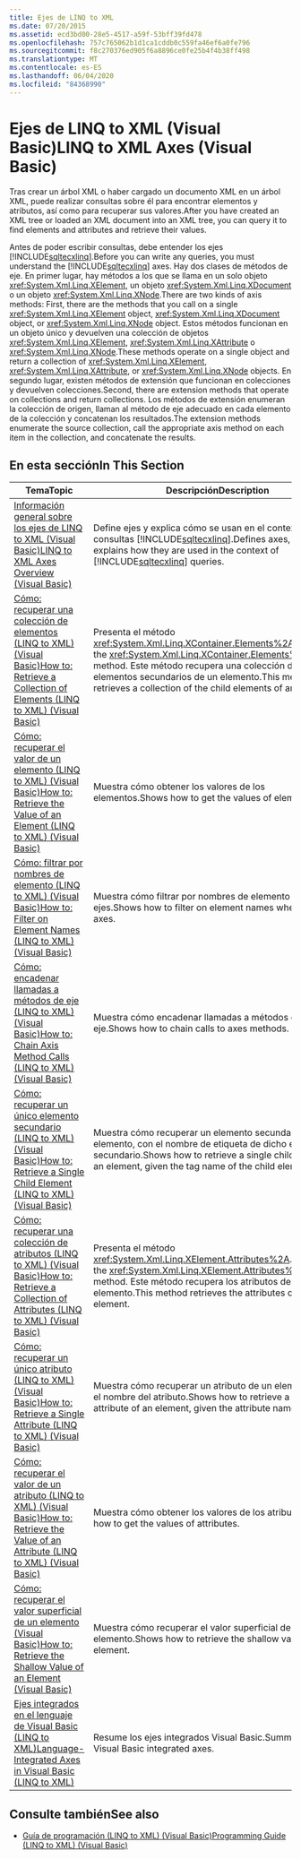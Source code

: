 ```yaml
---
title: Ejes de LINQ to XML
ms.date: 07/20/2015
ms.assetid: ecd3bd00-28e5-4517-a59f-53bff39fd478
ms.openlocfilehash: 757c765062b1d1ca1cddb0c559fa46ef6a0fe796
ms.sourcegitcommit: f8c270376ed905f6a8896ce0fe25b4f4b38ff498
ms.translationtype: MT
ms.contentlocale: es-ES
ms.lasthandoff: 06/04/2020
ms.locfileid: "84368990"
---
```

# <a name="linq-to-xml-axes-visual-basic"></a><span data-ttu-id="3b524-102">Ejes de LINQ to XML (Visual Basic)</span><span class="sxs-lookup"><span data-stu-id="3b524-102">LINQ to XML Axes (Visual Basic)</span></span>
<span data-ttu-id="3b524-103">Tras crear un árbol XML o haber cargado un documento XML en un árbol XML, puede realizar consultas sobre él para encontrar elementos y atributos, así como para recuperar sus valores.</span><span class="sxs-lookup"><span data-stu-id="3b524-103">After you have created an XML tree or loaded an XML document into an XML tree, you can query it to find elements and attributes and retrieve their values.</span></span>  
  
 <span data-ttu-id="3b524-104">Antes de poder escribir consultas, debe entender los ejes [!INCLUDE[sqltecxlinq](~/includes/sqltecxlinq-md.md)].</span><span class="sxs-lookup"><span data-stu-id="3b524-104">Before you can write any queries, you must understand the [!INCLUDE[sqltecxlinq](~/includes/sqltecxlinq-md.md)] axes.</span></span> <span data-ttu-id="3b524-105">Hay dos clases de métodos de eje. En primer lugar, hay métodos a los que se llama en un solo objeto <xref:System.Xml.Linq.XElement>, un objeto <xref:System.Xml.Linq.XDocument> o un objeto <xref:System.Xml.Linq.XNode>.</span><span class="sxs-lookup"><span data-stu-id="3b524-105">There are two kinds of axis methods: First, there are the methods that you call on a single <xref:System.Xml.Linq.XElement> object, <xref:System.Xml.Linq.XDocument> object, or <xref:System.Xml.Linq.XNode> object.</span></span> <span data-ttu-id="3b524-106">Estos métodos funcionan en un objeto único y devuelven una colección de objetos <xref:System.Xml.Linq.XElement>, <xref:System.Xml.Linq.XAttribute> o <xref:System.Xml.Linq.XNode>.</span><span class="sxs-lookup"><span data-stu-id="3b524-106">These methods operate on a single object and return a collection of <xref:System.Xml.Linq.XElement>, <xref:System.Xml.Linq.XAttribute>, or <xref:System.Xml.Linq.XNode> objects.</span></span> <span data-ttu-id="3b524-107">En segundo lugar, existen métodos de extensión que funcionan en colecciones y devuelven colecciones.</span><span class="sxs-lookup"><span data-stu-id="3b524-107">Second, there are extension methods that operate on collections and return collections.</span></span> <span data-ttu-id="3b524-108">Los métodos de extensión enumeran la colección de origen, llaman al método de eje adecuado en cada elemento de la colección y concatenan los resultados.</span><span class="sxs-lookup"><span data-stu-id="3b524-108">The extension methods enumerate the source collection, call the appropriate axis method on each item in the collection, and concatenate the results.</span></span>  
  
## <a name="in-this-section"></a><span data-ttu-id="3b524-109">En esta sección</span><span class="sxs-lookup"><span data-stu-id="3b524-109">In This Section</span></span>  
  
|<span data-ttu-id="3b524-110">Tema</span><span class="sxs-lookup"><span data-stu-id="3b524-110">Topic</span></span>|<span data-ttu-id="3b524-111">Descripción</span><span class="sxs-lookup"><span data-stu-id="3b524-111">Description</span></span>|  
|-----------|-----------------|  
|[<span data-ttu-id="3b524-112">Información general sobre los ejes de LINQ to XML (Visual Basic)</span><span class="sxs-lookup"><span data-stu-id="3b524-112">LINQ to XML Axes Overview (Visual Basic)</span></span>](linq-to-xml-axes-overview.md)|<span data-ttu-id="3b524-113">Define ejes y explica cómo se usan en el contexto de las consultas [!INCLUDE[sqltecxlinq](~/includes/sqltecxlinq-md.md)].</span><span class="sxs-lookup"><span data-stu-id="3b524-113">Defines axes, and explains how they are used in the context of [!INCLUDE[sqltecxlinq](~/includes/sqltecxlinq-md.md)] queries.</span></span>|  
|[<span data-ttu-id="3b524-114">Cómo: recuperar una colección de elementos (LINQ to XML) (Visual Basic)</span><span class="sxs-lookup"><span data-stu-id="3b524-114">How to: Retrieve a Collection of Elements (LINQ to XML) (Visual Basic)</span></span>](how-to-retrieve-a-collection-of-elements-linq-to-xml.md)|<span data-ttu-id="3b524-115">Presenta el método <xref:System.Xml.Linq.XContainer.Elements%2A>.</span><span class="sxs-lookup"><span data-stu-id="3b524-115">Introduces the <xref:System.Xml.Linq.XContainer.Elements%2A> method.</span></span> <span data-ttu-id="3b524-116">Este método recupera una colección de elementos secundarios de un elemento.</span><span class="sxs-lookup"><span data-stu-id="3b524-116">This method retrieves a collection of the child elements of an element.</span></span>|  
|[<span data-ttu-id="3b524-117">Cómo: recuperar el valor de un elemento (LINQ to XML) (Visual Basic)</span><span class="sxs-lookup"><span data-stu-id="3b524-117">How to: Retrieve the Value of an Element (LINQ to XML) (Visual Basic)</span></span>](how-to-retrieve-the-value-of-an-element-linq-to-xml.md)|<span data-ttu-id="3b524-118">Muestra cómo obtener los valores de los elementos.</span><span class="sxs-lookup"><span data-stu-id="3b524-118">Shows how to get the values of elements.</span></span>|  
|[<span data-ttu-id="3b524-119">Cómo: filtrar por nombres de elemento (LINQ to XML) (Visual Basic)</span><span class="sxs-lookup"><span data-stu-id="3b524-119">How to: Filter on Element Names (LINQ to XML) (Visual Basic)</span></span>](how-to-filter-on-element-names-linq-to-xml.md)|<span data-ttu-id="3b524-120">Muestra cómo filtrar por nombres de elemento al usar los ejes.</span><span class="sxs-lookup"><span data-stu-id="3b524-120">Shows how to filter on element names when using axes.</span></span>|  
|[<span data-ttu-id="3b524-121">Cómo: encadenar llamadas a métodos de eje (LINQ to XML) (Visual Basic)</span><span class="sxs-lookup"><span data-stu-id="3b524-121">How to: Chain Axis Method Calls (LINQ to XML) (Visual Basic)</span></span>](how-to-chain-axis-method-calls-linq-to-xml.md)|<span data-ttu-id="3b524-122">Muestra cómo encadenar llamadas a métodos de eje.</span><span class="sxs-lookup"><span data-stu-id="3b524-122">Shows how to chain calls to axes methods.</span></span>|  
|[<span data-ttu-id="3b524-123">Cómo: recuperar un único elemento secundario (LINQ to XML) (Visual Basic)</span><span class="sxs-lookup"><span data-stu-id="3b524-123">How to: Retrieve a Single Child Element (LINQ to XML) (Visual Basic)</span></span>](how-to-retrieve-a-single-child-element-linq-to-xml.md)|<span data-ttu-id="3b524-124">Muestra cómo recuperar un elemento secundario de un elemento, con el nombre de etiqueta de dicho elemento secundario.</span><span class="sxs-lookup"><span data-stu-id="3b524-124">Shows how to retrieve a single child element of an element, given the tag name of the child element.</span></span>|  
|[<span data-ttu-id="3b524-125">Cómo: recuperar una colección de atributos (LINQ to XML) (Visual Basic)</span><span class="sxs-lookup"><span data-stu-id="3b524-125">How to: Retrieve a Collection of Attributes (LINQ to XML) (Visual Basic)</span></span>](how-to-retrieve-a-collection-of-attributes-linq-to-xml.md)|<span data-ttu-id="3b524-126">Presenta el método <xref:System.Xml.Linq.XElement.Attributes%2A>.</span><span class="sxs-lookup"><span data-stu-id="3b524-126">Introduces the <xref:System.Xml.Linq.XElement.Attributes%2A> method.</span></span> <span data-ttu-id="3b524-127">Este método recupera los atributos de un elemento.</span><span class="sxs-lookup"><span data-stu-id="3b524-127">This method retrieves the attributes of an element.</span></span>|  
|[<span data-ttu-id="3b524-128">Cómo: recuperar un único atributo (LINQ to XML) (Visual Basic)</span><span class="sxs-lookup"><span data-stu-id="3b524-128">How to: Retrieve a Single Attribute (LINQ to XML) (Visual Basic)</span></span>](how-to-retrieve-a-single-attribute-linq-to-xml.md)|<span data-ttu-id="3b524-129">Muestra cómo recuperar un atributo de un elemento, con el nombre del atributo.</span><span class="sxs-lookup"><span data-stu-id="3b524-129">Shows how to retrieve a single attribute of an element, given the attribute name.</span></span>|  
|[<span data-ttu-id="3b524-130">Cómo: recuperar el valor de un atributo (LINQ to XML) (Visual Basic)</span><span class="sxs-lookup"><span data-stu-id="3b524-130">How to: Retrieve the Value of an Attribute (LINQ to XML) (Visual Basic)</span></span>](how-to-retrieve-the-value-of-an-attribute-linq-to-xml.md)|<span data-ttu-id="3b524-131">Muestra cómo obtener los valores de los atributos.</span><span class="sxs-lookup"><span data-stu-id="3b524-131">Shows how to get the values of attributes.</span></span>|  
|[<span data-ttu-id="3b524-132">Cómo: recuperar el valor superficial de un elemento (Visual Basic)</span><span class="sxs-lookup"><span data-stu-id="3b524-132">How to: Retrieve the Shallow Value of an Element (Visual Basic)</span></span>](how-to-retrieve-the-shallow-value-of-an-element.md)|<span data-ttu-id="3b524-133">Muestra cómo recuperar el valor superficial de un elemento.</span><span class="sxs-lookup"><span data-stu-id="3b524-133">Shows how to retrieve the shallow value of an element.</span></span>|  
|[<span data-ttu-id="3b524-134">Ejes integrados en el lenguaje de Visual Basic (LINQ to XML)</span><span class="sxs-lookup"><span data-stu-id="3b524-134">Language-Integrated Axes in Visual Basic (LINQ to XML)</span></span>](language-integrated-axes.md)|<span data-ttu-id="3b524-135">Resume los ejes integrados Visual Basic.</span><span class="sxs-lookup"><span data-stu-id="3b524-135">Summarizes the Visual Basic integrated axes.</span></span>|  
  
## <a name="see-also"></a><span data-ttu-id="3b524-136">Consulte también</span><span class="sxs-lookup"><span data-stu-id="3b524-136">See also</span></span>

- [<span data-ttu-id="3b524-137">Guía de programación (LINQ to XML) (Visual Basic)</span><span class="sxs-lookup"><span data-stu-id="3b524-137">Programming Guide (LINQ to XML) (Visual Basic)</span></span>](programming-guide-linq-to-xml.md)
